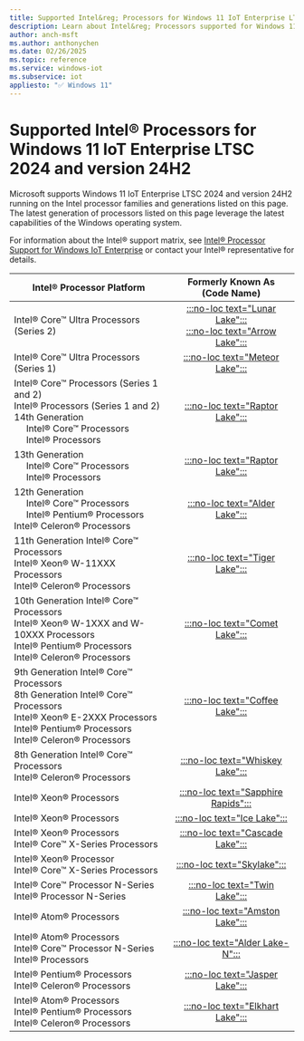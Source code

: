 ```yaml
---
title: Supported Intel&reg; Processors for Windows 11 IoT Enterprise LTSC 2024 and Windows 11 IoT Enterprise, Version 24H2
description: Learn about Intel&reg; Processors supported for Windows 11 IoT Enterprise LTSC 2024 and Windows 11 IoT Enterprise, Version 24H2
author: anch-msft
ms.author: anthonychen
ms.date: 02/26/2025
ms.topic: reference
ms.service: windows-iot
ms.subservice: iot
appliesto: "✅ Windows 11"
---
```


# Supported Intel&reg; Processors for Windows 11 IoT Enterprise LTSC 2024 and version 24H2

Microsoft supports Windows 11 IoT Enterprise LTSC 2024 and version 24H2 running on the Intel processor families and generations listed on this page. The latest generation of processors listed on this page leverage the latest capabilities of the Windows operating system.

For information about the Intel&reg; support matrix, see [Intel&reg; Processor Support for Windows IoT Enterprise](https://www.intel.com/content/www/us/en/internet-of-things/window-processor-server-support.html) or contact your Intel&reg; representative for details.

| Intel&reg; Processor Platform | Formerly Known As </br> (Code Name)|
|---|:---:|
|Intel&reg; Core&trade; Ultra Processors (Series 2) | [:::no-loc text="Lunar Lake":::](https://www.intel.com/content/www/us/en/ark/products/codename/213792/products-formerly-lunar-lake.html)</br> [:::no-loc text="Arrow Lake":::](https://www.intel.com/content/www/us/en/ark/products/codename/225837/products-formerly-arrow-lake.html) |
|Intel&reg; Core&trade; Ultra Processors (Series 1)  | [:::no-loc text="Meteor Lake":::](https://ark.intel.com/content/www/us/en/ark/products/codename/90353/products-formerly-meteor-lake.html) |
|Intel&reg; Core&trade; Processors (Series 1 and 2) </br> Intel&reg; Processors (Series 1 and 2) </br>  14th Generation </br> &nbsp;&nbsp;&nbsp;&nbsp; Intel&reg; Core&trade; Processors </br>  &nbsp;&nbsp;&nbsp;&nbsp; Intel&reg; Processors | [:::no-loc text="Raptor Lake":::](https://ark.intel.com/content/www/us/en/ark/products/codename/215599/products-formerly-raptor-lake.html) |
|13th Generation </br>  &nbsp;&nbsp;&nbsp;&nbsp; Intel&reg; Core&trade; Processors</br> &nbsp;&nbsp;&nbsp;&nbsp; Intel&reg; Processors | [:::no-loc text="Raptor Lake":::](https://ark.intel.com/content/www/us/en/ark/products/codename/215599/products-formerly-raptor-lake.html) |
|12th Generation </br> &nbsp;&nbsp;&nbsp;&nbsp; Intel&reg; Core&trade; Processors</br> &nbsp;&nbsp;&nbsp;&nbsp; Intel&reg; Pentium&reg; Processors</br> Intel&reg; Celeron&reg; Processors | [:::no-loc text="Alder Lake":::](https://ark.intel.com/content/www/us/en/ark/products/codename/147470/products-formerly-alder-lake.html) |
|11th Generation Intel&reg; Core&trade; Processors</br> Intel&reg; Xeon&reg; W-11XXX Processors</br> Intel&reg; Celeron&reg; Processors | [:::no-loc text="Tiger Lake":::](https://ark.intel.com/content/www/us/en/ark/products/codename/88759/products-formerly-tiger-lake.html) |
|10th Generation Intel&reg; Core&trade; Processors</br> Intel&reg; Xeon&reg; W-1XXX and W-10XXX Processors</br> Intel&reg; Pentium&reg; Processors</br> Intel&reg; Celeron&reg; Processors | [:::no-loc text="Comet Lake":::](https://ark.intel.com/content/www/us/en/ark/products/codename/90354/products-formerly-comet-lake.html) |
|9th Generation Intel&reg; Core&trade; Processors</br>8th Generation Intel&reg; Core&trade; Processors</br> Intel&reg; Xeon&reg; E-2XXX Processors</br> Intel&reg; Pentium&reg; Processors</br> Intel&reg; Celeron&reg; Processors | [:::no-loc text="Coffee Lake":::](https://ark.intel.com/content/www/us/en/ark/products/codename/97787/products-formerly-coffee-lake.html) |
|8th Generation Intel&reg; Core&trade; Processors</br> Intel&reg; Celeron&reg; Processors | [:::no-loc text="Whiskey Lake":::](https://ark.intel.com/content/www/us/en/ark/products/codename/135883/products-formerly-whiskey-lake.html) |
|Intel&reg; Xeon&reg; Processors | [:::no-loc text="Sapphire Rapids":::](https://ark.intel.com/content/www/us/en/ark/products/codename/126212/products-formerly-sapphire-rapids.html) |
|Intel&reg; Xeon&reg; Processors | [:::no-loc text="Ice Lake":::](https://ark.intel.com/content/www/us/en/ark/products/codename/74979/products-formerly-ice-lake.html) |
|Intel&reg; Xeon&reg; Processors</br> Intel&reg; Core&trade; X-Series Processors | [:::no-loc text="Cascade Lake":::](https://ark.intel.com/content/www/us/en/ark/products/codename/124664/products-formerly-cascade-lake.html) |
|Intel&reg; Xeon&reg; Processor</br> Intel&reg; Core&trade; X-Series Processors | [:::no-loc text="Skylake":::](https://ark.intel.com/content/www/us/en/ark/products/codename/37572/products-formerly-skylake.html) |
|Intel&reg; Core&trade; Processor N-Series</br> Intel&reg; Processor N-Series | [:::no-loc text="Twin Lake":::](https://www.intel.com/content/www/us/en/ark/products/codename/238004/products-formerly-twin-lake.html) |
|Intel&reg; Atom&reg; Processors | [:::no-loc text="Amston Lake":::](https://ark.intel.com/content/www/us/en/ark/products/codename/235968/products-formerly-amston-lake.html) |
|Intel&reg; Atom&reg; Processors</br> Intel&reg; Core&trade; Processor N-Series</br> Intel&reg; Processors | [:::no-loc text="Alder Lake-N":::](https://ark.intel.com/content/www/us/en/ark/products/codename/232598/products-formerly-alder-laken.html) |
|Intel&reg; Pentium&reg; Processors</br> Intel&reg; Celeron&reg; Processors | [:::no-loc text="Jasper Lake":::](https://ark.intel.com/content/www/us/en/ark/products/codename/128823/products-formerly-jasper-lake.html)|
|Intel&reg; Atom&reg; Processors</br> Intel&reg; Pentium&reg; Processors</br> Intel&reg; Celeron&reg; Processors | [:::no-loc text="Elkhart Lake":::](https://ark.intel.com/content/www/us/en/ark/products/codename/128825/products-formerly-elkhart-lake.html) |
